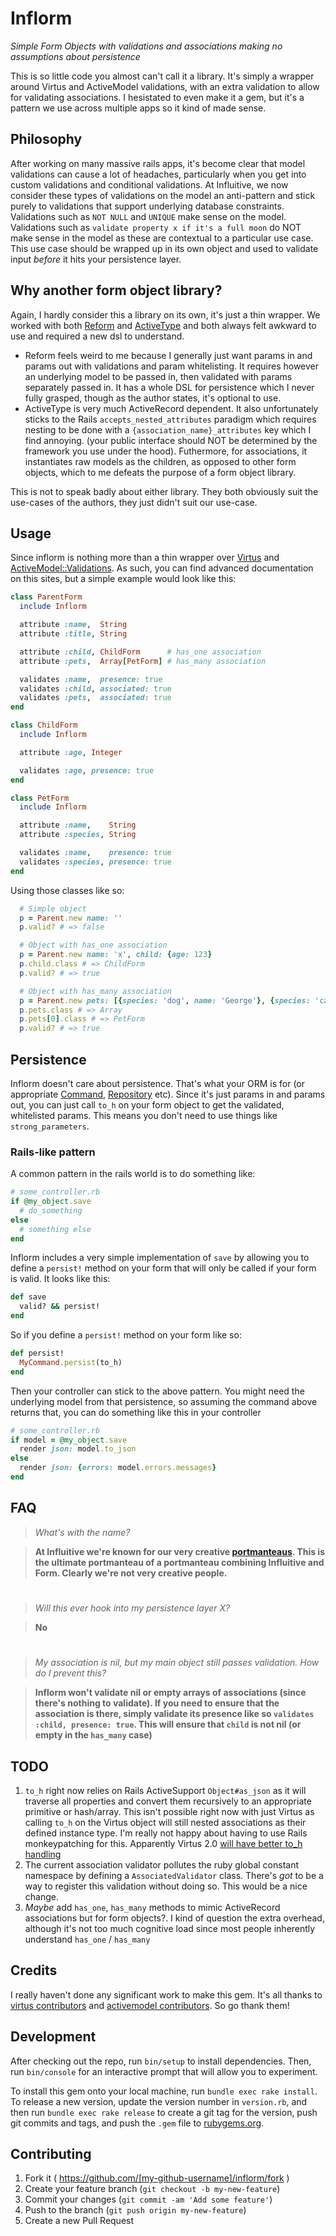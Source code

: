 # Inflorm

*Simple Form Objects with validations and associations making no assumptions about persistence*

This is so little code you almost can't call it a library. It's simply a wrapper around Virtus
and ActiveModel validations, with an extra validation to allow for validating associations. I hesistated
to even make it a gem, but it's a pattern we use across multiple apps so it kind of made sense.

## Philosophy

After working on many massive rails apps, it's become clear that model validations can cause a lot
of headaches, particularly when you get into custom validations and conditional validations. At
Influitive, we now consider these types of validations on the model an anti-pattern and stick purely
to validations that support underlying database constraints. Validations such as `NOT NULL` and `UNIQUE`
make sense on the model. Validations such as `validate property x if it's a full moon` do NOT
make sense in the model as these are contextual to a particular use case. This use case should be
wrapped up in its own object and used to validate input *before* it hits your persistence layer.

## Why another form object library?

Again, I hardly consider this a library on its own, it's just a thin wrapper. We worked with
both [Reform](https://github.com/apotonick/reform) and [ActiveType](https://github.com/makandra/active_type)
and both always felt awkward to use and required a new dsl to understand.

- Reform feels weird to me because I generally just want params in and params out with validations
and param whitelisting. It requires however an underlying model to be passed in, then validated with
params separately passed in. It has a whole DSL for persistence which I never fully grasped, though
as the author states, it's optional to use.
- ActiveType is very much ActiveRecord dependent. It also unfortunately sticks to the Rails
`accepts_nested_attributes` paradigm which requires nesting to be done with a `{association_name}_attributes` key which I find annoying. (your public interface should NOT be determined by the framework you use under the hood).
Futhermore, for associations, it instantiates raw models as the children, as opposed to other form objects, which to me defeats the purpose of a form object library.

This is not to speak badly about either library. They both obviously suit the use-cases of the authors,
they just didn't suit our use-case.

## Usage

Since inflorm is nothing more than a thin wrapper over [Virtus](https://github.com/solnic/virtus)
and [ActiveModel::Validations](http://guides.rubyonrails.org/active_model_basics.html#validations).
As such, you can find advanced documentation on this sites, but a simple example would look like this:

```ruby
class ParentForm
  include Inflorm

  attribute :name,  String
  attribute :title, String

  attribute :child, ChildForm      # has_one association
  attribute :pets,  Array[PetForm] # has_many association

  validates :name,  presence: true
  validates :child, associated: true
  validates :pets,  associated: true
end

class ChildForm
  include Inflorm

  attribute :age, Integer

  validates :age, presence: true
end

class PetForm
  include Inflorm

  attribute :name,    String
  attribute :species, String

  validates :name,    presence: true
  validates :species, presence: true
end
```

Using those classes like so:

```ruby
  # Simple object
  p = Parent.new name: ''
  p.valid? # => false

  # Object with has_one association
  p = Parent.new name: 'x', child: {age: 123}
  p.child.class # => ChildForm
  p.valid? # => true

  # Object with has_many association
  p = Parent.new pets: [{species: 'dog', name: 'George'}, {species: 'cat', name: 'Fluffy'}]
  p.pets.class # => Array
  p.pets[0].class # => PetForm
  p.valid? # => true
```

## Persistence

Inflorm doesn't care about persistence. That's what your ORM is for (or appropriate
[Command](http://rom-rb.org/guides/basics/commands/),
[Repository](http://lotusrb.org/guides/models/repositories/) etc). Since it's just params in and
params out, you can just call `to_h` on your form object to get the validated, whitelisted params.
This means you don't need to use things like `strong_parameters`.

### Rails-like pattern
A common pattern in the rails world is to do something like:

```ruby
# some_controller.rb
if @my_object.save
  # do_something
else
  # something else
end
```

Inflorm includes a very simple implementation of `save` by allowing you to define a `persist!` method
on your form that will only be called if your form is valid. It looks like this:

```ruby
def save
  valid? && persist!
end
```

So if you define a `persist!` method on your form like so:

```ruby
def persist!
  MyCommand.persist(to_h)
end
```

Then your controller can stick to the above pattern. You might need the underlying model from that
persistence, so assuming the command above returns that, you can do something like this in your controller

```ruby
# some_controller.rb
if model = @my_object.save
  render json: model.to_json
else
  render json: {errors: model.errors.messages}
end
```

## FAQ

> *What's with the name?*

> **At Influitive we're known for our very creative [portmanteaus](https://en.wikipedia.org/wiki/Portmanteau). This is the ultimate portmanteau of a portmanteau combining Influitive and Form. Clearly we're not very creative people.**

#
> *Will this ever hook into my persistence layer X?*

> **No**

#
> *My association is nil, but my main object still passes validation. How do I prevent this?*

> **Inflorm won't validate nil or empty arrays of associations (since there's nothing to validate). If you need to ensure that the association is there, simply validate its presence like so `validates :child, presence: true`. This will ensure that `child` is not nil (or empty in the `has_many` case)**

## TODO

1. `to_h` right now relies on Rails ActiveSupport `Object#as_json` as it will traverse all properties and convert them recursively to an appropriate primitive or hash/array. This isn't possible right now with just Virtus as calling `to_h` on the Virtus object will still nested associations as their defined instance type. I'm really not happy about having to use Rails monkeypatching for this. Apparently Virtus 2.0 [will have better to_h handling](https://github.com/solnic/virtus/issues/290)
2. The current association validator pollutes the ruby global constant namespace by defining a `AssociatedValidator` class. There's *got* to be a way to register this validation without doing so. This would be a nice change.
3. *Maybe* add `has_one`, `has_many` methods to mimic ActiveRecord associations but for form objects?. I kind of question the extra overhead, although it's not too much cognitive load since most people inherently understand `has_one` / `has_many`

## Credits

I really haven't done any significant work to make this gem. It's all thanks to [virtus contributors](https://github.com/solnic/virtus/graphs/contributors) and [activemodel contributors](https://github.com/rails/rails/tree/master/activemodel). So go thank them!

## Development

After checking out the repo, run `bin/setup` to install dependencies. Then, run `bin/console` for an interactive prompt that will allow you to experiment.

To install this gem onto your local machine, run `bundle exec rake install`. To release a new version, update the version number in `version.rb`, and then run `bundle exec rake release` to create a git tag for the version, push git commits and tags, and push the `.gem` file to [rubygems.org](https://rubygems.org).

## Contributing

1. Fork it ( https://github.com/[my-github-username]/inflorm/fork )
2. Create your feature branch (`git checkout -b my-new-feature`)
3. Commit your changes (`git commit -am 'Add some feature'`)
4. Push to the branch (`git push origin my-new-feature`)
5. Create a new Pull Request
